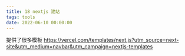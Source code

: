 ```yaml
---
title: 18 nextjs 建站
tags: tools
date: 2022-06-10 00:00:00
---
```


提供了很多模板 https://vercel.com/templates/next.js?utm_source=next-site&utm_medium=navbar&utm_campaign=nextjs-templates 